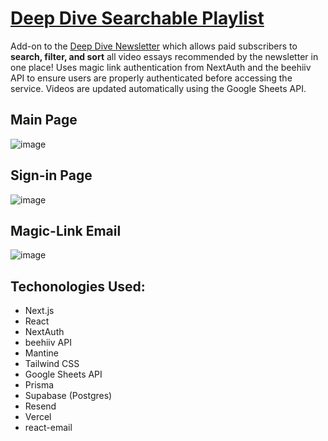 # [Deep Dive Searchable Playlist](https://playlist.deepdivenewsletter.com/)
Add-on to the [Deep Dive Newsletter](https://www.deepdivenewsletter.com/) which allows paid subscribers to **search, filter, and sort** all video essays recommended by the newsletter in one place! Uses magic link authentication from NextAuth and the beehiiv API to ensure users are properly authenticated before accessing the service. Videos are updated automatically using the Google Sheets API.

## Main Page
![image](https://github.com/karimkaylani/deepdive/assets/19757304/5c682526-fea0-4b51-99d4-7ab0ebebf226)

## Sign-in Page
![image](https://github.com/karimkaylani/deepdive/assets/19757304/f6ea4a0d-2f07-4eea-9137-bd888ffa6e3a)

## Magic-Link Email
![image](https://github.com/karimkaylani/deepdive/assets/19757304/19be08b8-cc23-402c-9adb-c3f1e7d58895)

## Techonologies Used:
- Next.js
- React
- NextAuth
- beehiiv API
- Mantine
- Tailwind CSS
- Google Sheets API
- Prisma
- Supabase (Postgres)
- Resend
- Vercel
- react-email
